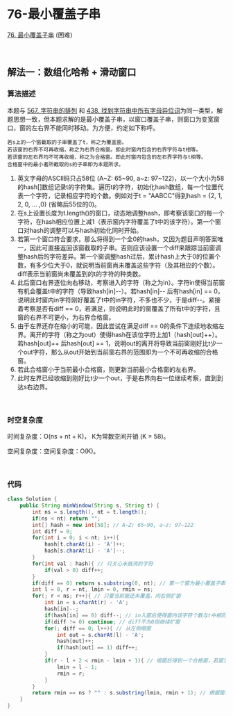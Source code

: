 # 76-最小覆盖子串

[76. 最小覆盖子串](https://leetcode-cn.com/problems/minimum-window-substring/) (困难)

<br />

## 解法一：数组化哈希 + 滑动窗口

### 算法描述

本题与 [567. 字符串的排列](https://leetcode-cn.com/problems/permutation-in-string/) 和 [438. 找到字符串中所有字母异位词](https://leetcode-cn.com/problems/find-all-anagrams-in-a-string/)为同一类型，解题思想一致，但本题求解的是最小覆盖子串，以窗口覆盖子串，则窗口为变宽窗口，窗的左右界不能同时移动。为方便，约定如下称呼。

```
若s上的一个窗截取的子串覆盖了t，称之为覆盖窗。
若该窗的右界不可再收缩，称之为右界合格窗。即此时窗内包含的右界字符与t相等。
若该窗的左右界均不可再收缩，称之为合格窗。即此时窗内包含的左右界字符与t相等。
合格窗中的最小者所截取的s的子串即为本题所求。
```

1. 英文字母的ASCII码只占58位 (A~Z: 65~90, a~z: 97~122)，以一个大小为58的hash\[]数组记录t的字符集。遍历t的字符，初始化hash数组，每一个位置代表一个字符，记录相应字符的个数。例如对于t = "AABCC"得到hash = {2, 1, 2, 0, ... ,0} (省略后55位的0)。
2. 在s上设置长度为t.length()的窗口，动态地调整hash，即考察该窗口的每一个字符，在hash相应位置上减1（表示窗内字符覆盖了t中的该字符）。第一个窗口对hash的调整可以与hash初始化同时开始。
3. 若第一个窗口符合要求，那么将得到一个全0的hash，又因为题目声明答案唯一，因此可直接返回该窗截取的子串。否则应该设置一个diff来跟踪当前窗调整hash后的字符差异。第一个窗调整hash过后，累计hash上大于0的位置个数，有多少位大于0，就说明当前窗尚未覆盖这些字符（及其相应的个数）。diff表示当前窗尚未覆盖到的t的字符的种类数。
4. 此后窗口右界逐位向右移动，考察进入的字符（称之为in）。字符in使得当前窗有机会覆盖t中的字符（导致hash[in]--）。若hash[in]-- 后有hash[in] == 0，说明此时窗内in字符刚好覆盖了t中的in字符，不多也不少，于是diff--。紧接着考察是否有diff == 0，若满足，则说明此时的窗覆盖了所有t中的字符，且窗的右界不可更小，为右界合格窗。
5. 由于左界还存在缩小的可能，因此尝试在满足diff == 0的条件下连续地收缩左界。离开的字符（称之为out）使得hash在该位字符上加1（hash[out]++）。若hash[out]++ 后hash[out] == 1，说明out的离开将导致当前窗刚好比t少一个out字符，那么从out开始到当前窗右界的范围即为一个不可再收缩的合格窗。
6. 若此合格窗小于当前最小合格窗，则更新当前最小合格窗的左右界。
7. 此时左界已经收缩到刚好比t少一个out，于是右界向右一位继续考察，直到到达s右边界。

<br />

### 时空复杂度

时间复杂度：O(ns + nt + K)， K为常数空间开销 (K = 58)。

空间复杂度：空间复杂度：O(K)。

<br />

### 代码

```java
class Solution {
    public String minWindow(String s, String t) {
        int ns = s.length(), nt = t.length();
        if(ns < nt) return "";
        int[] hash = new int[58]; // A~Z: 65~90, a~z: 97~122
        int diff = 0;
        for(int i = 0; i < nt; i++){
            hash[t.charAt(i) - 'A']++;
            hash[s.charAt(i) - 'A']--;
        }
        for(int val : hash){ // 只关心未抵消的字符
            if(val > 0) diff++;
        }
        if(diff == 0) return s.substring(0, nt); // 第一个窗为最小覆盖子串时
        int l = 0, r = nt, lmin = 0, rmin = ns;
        for(; r < ns; r++){ // 只要当前窗还未覆盖，向右侧扩窗
            int in = s.charAt(r) - 'A';
            hash[in]--;
            if(hash[in] == 0) diff--; // in入窗后使得窗内该字符个数与t中相同
            if(diff != 0) continue; // diff不为0则继续扩窗
            for(; diff == 0; l++){ // 从左侧缩窗
                int out = s.charAt(l) - 'A';
                hash[out]++;
                if(hash[out] == 1) diff++;
            }
            if(r - l + 2 < rmin - lmin + 1){ // 缩窗后得到一个合格窗，若窗宽更小，更新窗界
                lmin = l - 1;
                rmin = r;
            }
        }
        return rmin == ns ? "" : s.substring(lmin, rmin + 1); // 根据窗界是否有过更新来返回相应的结果
    }
}
```

